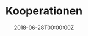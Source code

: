 ---
title: Kooperationen
date: "2018-06-28T00:00:00Z"
type: landing

reading_time: false  # Show estimated reading time?
share: false  # Show social sharing links?
profile: false  # Show author profile?
comments: false  # Show comments?

# Optional header image (relative to `assets/media/` folder).
header:
  caption: ""
  image: ""

sections:
  - block: collection
    id: cooperations
    content:
      title: ""
      subtitle: ""
      text: Auf dieser Seite findet Ihr unsere verschiedenen Kooperationspartner
      # Display content from the folder `/verein/kooperation`
      filters:
        folders:
          - verein/kooperation
    design:
      # Choose how many columns the section has. Valid values: '1' or '2'.
      columns: '2'
      # Choose your content listing view - here we use the `showcase` view
      view: showcase
      # For the Showcase view, do you want to flip alternate rows?
      flip_alt_rows: false
---